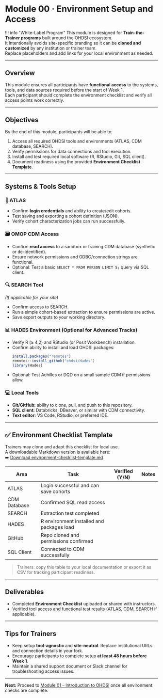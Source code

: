 # Module 00 · Environment Setup and Access

!!! info "White-Label Program"
    This module is designed for **Train-the-Trainer programs** built around the OHDSI ecosystem.  
    It intentionally avoids site-specific branding so it can be **cloned and customized** by any institution or trainer team.  
    Replace placeholders and add links for your local environment as needed.

---

## Overview
This module ensures all participants have **functional access** to the systems, tools, and data sources required before the start of Week 1.  
Each participant should complete the environment checklist and verify all access points work correctly.

---

## Objectives
By the end of this module, participants will be able to:
1. Access all required OHDSI tools and environments (ATLAS, CDM database, SEARCH).
2. Verify permissions for data connections and tool execution.
3. Install and test required local software (R, RStudio, Git, SQL client).
4. Document readiness using the provided **Environment Checklist Template**.

---

## Systems & Tools Setup

### 🧭 ATLAS
- Confirm **login credentials** and ability to create/edit cohorts.
- Test saving and exporting a cohort definition (JSON).
- Verify cohort characterization jobs can run successfully.

### 🗃 OMOP CDM Access
- Confirm **read access** to a sandbox or training CDM database (synthetic or de-identified).
- Ensure network permissions and ODBC/connection strings are functional.
- Optional: Test a basic `SELECT * FROM PERSON LIMIT 5;` query via SQL client.

### 🔍 SEARCH Tool
*(If applicable for your site)*  
- Confirm access to SEARCH.
- Run a simple cohort-based extraction to ensure permissions are active.
- Save export outputs to your working directory.

### 📊 HADES Environment (Optional for Advanced Tracks)
- Verify R (≥ 4.2) and RStudio (or Posit Workbench) installation.
- Confirm ability to install and load OHDSI packages:
  ```r
  install.packages("remotes")
  remotes::install_github("ohdsi/Hades")
  library(Hades)
  ```
- Optional: Test Achilles or DQD on a small sample CDM if permissions allow.

### 💻 Local Tools
- **Git/GitHub:** ability to clone, pull, and push to this repository.  
- **SQL client:** Databricks, DBeaver, or similar with CDM connectivity.  
- **Text editor:** VS Code, RStudio, or preferred IDE.

---

## ✅ Environment Checklist Template
Trainers may clone and adapt this checklist for local use.  
A downloadable Markdown version is available here:  
➡️ [Download environment-checklist-template.md](../common_artifacts/environment-checklist-template.md)

| Area | Task | Verified (Y/N) | Notes |
|------|------|----------------|-------|
| ATLAS | Login successful and can save cohorts |  |  |
| CDM Database | Confirmed SQL read access |  |  |
| SEARCH | Extraction test completed |  |  |
| HADES | R environment installed and packages load |  |  |
| GitHub | Repo cloned and permissions confirmed |  |  |
| SQL Client | Connected to CDM successfully |  |  |

> Trainers: copy this table to your local documentation or export it as CSV for tracking participant readiness.

---

## Deliverables
- Completed **Environment Checklist** uploaded or shared with instructors.
- Verified tool access and functional test results (ATLAS, CDM, SEARCH if applicable).

---

## Tips for Trainers
- Keep setup **tool-agnostic** and **site-neutral**. Replace institutional URLs and connection details in your fork.  
- Encourage participants to complete setup **at least 48 hours before Week 1**.  
- Maintain a shared support document or Slack channel for troubleshooting access issues.

---

**Next:** Proceed to [Module 01 – Introduction to OHDSI](module-01-intro-ohdsi.md) once all environment checks are complete.

